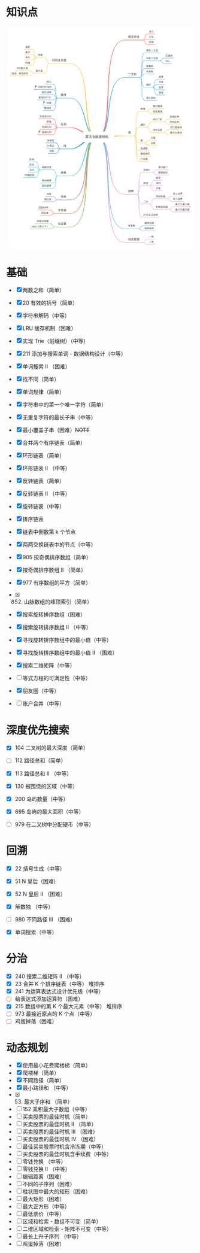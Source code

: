# 知识点
![summary](./algo.svg)

# 基础
- [x] 两数之和（简单）  
- [x] 20 有效的括号（简单）  
- [x] 字符串解码（中等）  
- [x] LRU 缓存机制（困难）  
- [x] 实现 Trie（前缀树）（中等）  
- [x] 211 添加与搜索单词 - 数据结构设计（中等）  
- [x] 单词搜索 II （困难）  
- [x] 找不同（简单）
- [x] 单词规律（简单）
- [x] 字符串中的第一个唯一字符（简单）
- [x] 无重复字符的最长子串（中等）
- [x] 最小覆盖子串（困难）~~NOTE~~ 
- [x] 合并两个有序链表（简单）
- [x] 环形链表（简单）
- [x] 环形链表 II （中等）
- [x] 反转链表（简单）
- [x] 反转链表 II （中等）
- [x] 旋转链表（中等）
- [x] 排序链表
- [x] 链表中倒数第 k 个节点
- [x] 两两交换链表中的节点（中等）
- [x] 905 按奇偶排序数组（简单）
- [x] 按奇偶排序数组 II （简单）
- [x] 977 有序数组的平方（简单）  
- [x] 852. 山脉数组的峰顶索引（简单）
- [x] 搜索旋转排序数组（困难）
- [x] 搜索旋转排序数组 II （中等）
- [x] 寻找旋转排序数组中的最小值（中等）
- [x] 寻找旋转排序数组中的最小值 II （困难）
- [x] 搜索二维矩阵（中等）
- [ ] 等式方程的可满足性（中等）
- [x] 朋友圈（中等）
- [ ] 账户合并（中等）


# 深度优先搜索
- [x] 104 二叉树的最大深度（简单）
- [ ] 112 路径总和（简单）
- [x] 113 路径总和 II （中等）
- [x] 130 被围绕的区域（中等）
- [x] 200 岛屿数量（中等）
- [x] 695 岛屿的最大面积（中等）
- [ ] 979 在二叉树中分配硬币（中等）


# 回溯
- [x] 22 括号生成（中等）
- [x] 51 N 皇后（困难）
- [x] 52 N 皇后 II （困难）
- [x] 解数独	（中等）
- [ ] 980 不同路径 III （困难）
- [x] 单词搜索（中等）


# 分治
- [x] 240 搜索二维矩阵 II （中等）
- [x] 23 合并 K 个排序链表（中等） 堆排序 
- [x] 241 为运算表达式设计优先级（中等）
- [ ] 给表达式添加运算符（困难）
- [x] 215 数组中的第 K 个最大元素（中等） 堆排序
- [ ] 973 最接近原点的 K 个点（中等）
- [ ] 鸡蛋掉落（困难）

# 动态规划
- [x] 使用最小花费爬楼梯（简单）
- [x] 爬楼梯（简单）
- [x] 不同路径（简单）
- [x] 最小路径和	（中等）
- [x] 53. 最大子序和	（简单）
- [ ] 152 乘积最大子数组（中等）
- [ ] 买卖股票的最佳时机（简单）
- [ ] 买卖股票的最佳时机 II （简单）
- [ ] 买卖股票的最佳时机 III （困难）
- [ ] 买卖股票的最佳时机 IV （困难）
- [ ] 最佳买卖股票时机含冷冻期（中等）
- [ ] 买卖股票的最佳时机含手续费（中等）
- [ ] 零钱兑换	（中等）
- [ ] 零钱兑换 II （中等）
- [ ] 编辑距离（困难）
- [ ] 不同的子序列（困难）
- [ ] 柱状图中最大的矩形（困难）
- [ ] 最大矩形（困难）
- [ ] 最大正方形（中等）
- [ ] 最低票价（中等）
- [ ] 区域和检索 - 数组不可变（简单）
- [ ] 二维区域和检索 - 矩阵不可变（中等）
- [ ] 最长上升子序列	（中等）
- [ ] 鸡蛋掉落（困难）
